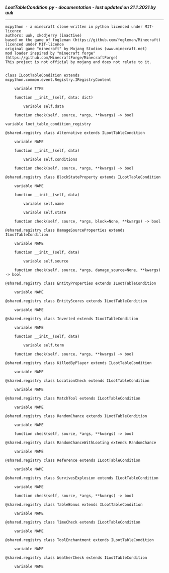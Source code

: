 ***LootTableCondition.py - documentation - last updated on 21.1.2021 by uuk***
___

    mcpython - a minecraft clone written in python licenced under MIT-licence
    authors: uuk, xkcdjerry (inactive)
    based on the game of fogleman (https://github.com/fogleman/Minecraft) licenced under MIT-licence
    original game "minecraft" by Mojang Studios (www.minecraft.net)
    mod loader inspired by "minecraft forge" (https://github.com/MinecraftForge/MinecraftForge)
    This project is not official by mojang and does not relate to it.


    class ILootTableCondition extends mcpython.common.event.Registry.IRegistryContent

        variable TYPE

        function __init__(self, data: dict)

            variable self.data

        function check(self, source, *args, **kwargs) -> bool

    variable loot_table_condition_registry

    @shared.registry class Alternative extends ILootTableCondition

        variable NAME

        function __init__(self, data)

            variable self.conditions

        function check(self, source, *args, **kwargs) -> bool

    @shared.registry class BlockStateProperty extends ILootTableCondition

        variable NAME

        function __init__(self, data)

            variable self.name

            variable self.state

        function check(self, source, *args, block=None, **kwargs) -> bool

    @shared.registry class DamageSourceProperties extends ILootTableCondition

        variable NAME

        function __init__(self, data)

            variable self.source

        function check(self, source, *args, damage_source=None, **kwargs) -> bool

    @shared.registry class EntityProperties extends ILootTableCondition

        variable NAME

    @shared.registry class EntityScores extends ILootTableCondition

        variable NAME

    @shared.registry class Inverted extends ILootTableCondition

        variable NAME

        function __init__(self, data)

            variable self.term

        function check(self, source, *args, **kwargs) -> bool

    @shared.registry class KilledByPlayer extends ILootTableCondition

        variable NAME

    @shared.registry class LocationCheck extends ILootTableCondition

        variable NAME

    @shared.registry class MatchTool extends ILootTableCondition

        variable NAME

    @shared.registry class RandomChance extends ILootTableCondition

        variable NAME

        function check(self, source, *args, **kwargs) -> bool

    @shared.registry class RandomChanceWithLooting extends RandomChance

        variable NAME

    @shared.registry class Reference extends ILootTableCondition

        variable NAME

    @shared.registry class SurvivesExplosion extends ILootTableCondition

        variable NAME

        function check(self, source, *args, **kwargs) -> bool

    @shared.registry class TableBonus extends ILootTableCondition

        variable NAME

    @shared.registry class TimeCheck extends ILootTableCondition

        variable NAME

    @shared.registry class ToolEnchantment extends ILootTableCondition

        variable NAME

    @shared.registry class WeatherCheck extends ILootTableCondition

        variable NAME